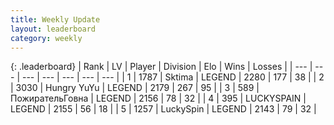 ```yaml
---
title: Weekly Update
layout: leaderboard
category: weekly
---
```


{: .leaderboard}
| Rank | LV | Player | Division | Elo | Wins | Losses |
| --- | --- | --- | --- | --- | --- | --- |
| <span data-change="0">1</span> | 1787 | <span title="ID: 353063">Sktima</span> | LEGEND | <span data-change="71">2280</span> | <span data-change="99">177</span> | <span data-change="24">38</span> |
| <span data-change="0">2</span> | 3030 | <span title="ID: 164871">Hungry YuYu</span> | LEGEND | <span data-change="-5">2179</span> | <span data-change="79">267</span> | <span data-change="31">95</span> |
| <span data-change="2">3</span> | 589 | <span title="ID: 402846">ПожирательГовна</span> | LEGEND | <span data-change="75">2156</span> | <span data-change="35">78</span> | <span data-change="13">32</span> |
| <span data-change="2">4</span> | 395 | <span title="ID: 623829">LUCKYSPAIN</span> | LEGEND | <span data-change="101">2155</span> | <span data-change="27">56</span> | <span data-change="7">18</span> |
| <span data-change="12">5</span> | 1257 | <span title="ID: 498412">LuckySpin</span> | LEGEND | <span data-change="124">2143</span> | <span data-change="25">79</span> | <span data-change="3">32</span> |